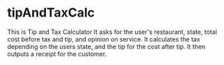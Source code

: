 # tipAndTaxCalc
This is Tip and Tax Calculator
It asks for the user's restaurant, state, total cost before tax and tip, and opinion on service. It calculates the tax depending on the users state, and the tip for the cost after tip. It then outputs a receipt for the customer.
